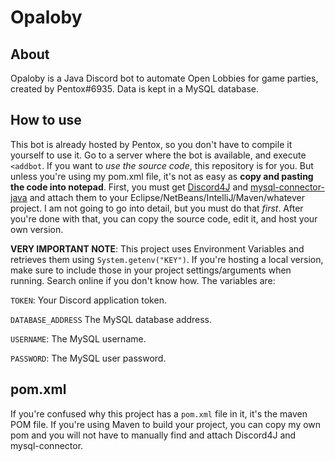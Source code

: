 # Opaloby
## About
Opaloby is a Java Discord bot to automate Open Lobbies for game parties, created by Pentox#6935. Data is kept in a MySQL database.

## How to use
This bot is already hosted by Pentox, so you don't have to compile it yourself to use it. Go to a server where the bot is available, and execute `<addbot`.
If you want to _use the source code_, this repository is for you. But unless you're using my pom.xml file, it's not as easy as **copy and pasting the code into notepad**.
First, you must get [Discord4J](https://github.com/austinv11/Discord4J) and [mysql-connector-java](https://dev.mysql.com/downloads/connector/j/5.1.html) and attach them to your Eclipse/NetBeans/IntelliJ/Maven/whatever project. I am not going to go into detail, but you must do that _first_. After you're done with that, you can copy the source code, edit it, and host your own version.

**VERY IMPORTANT NOTE**: This project uses Environment Variables and retrieves them using `System.getenv("KEY")`. If you're hosting a local version, make sure to include those in your project settings/arguments when running. Search online if you don't know how. The variables are:

`TOKEN`: Your Discord application token.

`DATABASE_ADDRESS` The MySQL database address.

`USERNAME`: The MySQL username.

`PASSWORD`: The MySQL user password.

## pom.xml
If you're confused why this project has a `pom.xml` file in it, it's the maven POM file. If you're using Maven to build your project, you can copy my own pom and you will not have to manually find and attach Discord4J and mysql-connector.
